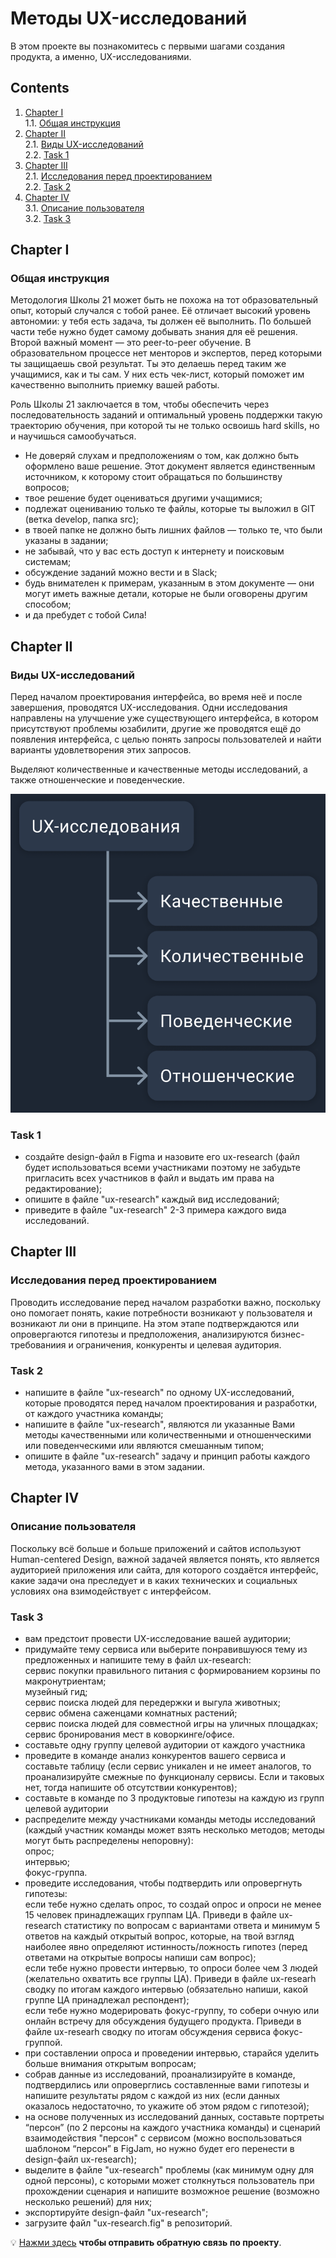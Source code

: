 # Методы UX-исследований
В этом проекте вы познакомитесь с первыми шагами создания продукта, а именно, UX-исследованиями.

## Contents

1. [Chapter I](#chapter-i) \
    1.1. [Общая инструкция](#общая-инструкция) 
2. [Chapter II](#chapter-ii) \
    2.1. [Виды UX-исследований](#виды-ux-исследований) \
    2.2. [Task 1](#task-1)
3. [Chapter III](#chapter-iii) \
    2.1. [Исследования перед проектированием](#исследования-перед-проектированием) \
    2.2. [Task 2](#task-2)
4. [Chapter IV](#chapter-iv) \
    3.1. [Описание пользователя](#описание-пользователя) \
    3.2. [Task 3](#task-3)


<h2 id="chapter-i">Chapter I</h2> 
<h3 id="общая-инструкция">Общая инструкция</h3>

Методология Школы 21 может быть не похожа на тот образовательный опыт, который случался с тобой ранее. Её отличает высокий уровень автономии: у тебя есть задача, ты должен её выполнить. По большей части тебе нужно будет самому добывать знания для её решения. Второй важный момент — это peer-to-peer обучение. В образовательном процессе нет менторов и экспертов, перед которыми ты защищаешь свой результат. Ты это делаешь перед таким же учащимися, как и ты сам. У них есть чек-лист, который поможет им качественно выполнить приемку вашей работы.

Роль Школы 21 заключается в том, чтобы обеспечить через последовательность заданий и оптимальный уровень поддержки такую траекторию обучения, при которой ты не только освоишь hard skills, но и научишься самообучаться.

- Не доверяй слухам и предположениям о том, как должно быть оформлено ваше решение. Этот документ является единственным источником, к которому стоит обращаться по большинству вопросов;
- твое решение будет оцениваться другими учащимися;
- подлежат оцениванию только те файлы, которые ты выложил в GIT (ветка develop, папка src);
- в твоей папке не должно быть лишних файлов — только те, что были указаны в задании;
- не забывай, что у вас есть доступ к интернету и поисковым системам;
- обсуждение заданий можно вести и в Slack;
- будь внимателен к примерам, указанным в этом документе — они могут иметь важные детали, которые не были оговорены другим способом;
- и да пребудет с тобой Сила!


<h2 id="chapter-ii">Chapter II</h2> 
<h3 id="виды-ux-исследований">Виды UX-исследований</h3>

Перед началом проектирования интерфейса, во время неё и после завершения, проводятся UX-исследования. Одни исследования направлены на улучшение уже существующего интерфейса, в котором присутствуют проблемы юзабилити, другие же проводятся ещё до появления интерфейса, с целью понять запросы пользователей и найти варианты удовлетворения этих запросов.

Выделяют количественные и качественные методы исследований, а также отношенческие и поведенческие.

![chapter_1](misc/images/chapter_1.png)

<h3 id="task-1">Task 1</h3>

* создайте design-файл в Figma и назовите его ux-research (файл будет использоваться всеми участниками поэтому не забудьте пригласить всех участников в файл и выдать им права на редактирование);
* опишите в файле "ux-research" каждый вид исследований;
* приведите в файле "ux-research" 2-3 примера каждого вида исследований. 


<h2 id="chapter-iii">Chapter III</h2> 
<h3 id="исследования-перед-проектированием">Исследования перед проектированием</h3>

Проводить исследование перед началом разработки важно, поскольку оно помогает понять, какие потребности возникают у пользователя и возникают ли они в принципе. На этом этапе подтверждаются или опровергаются гипотезы и предположения, анализируются бизнес-требованиия и ограничения, конкуренты и целевая аудитория.

<h3 id="task-2">Task 2</h3>

* напишите в файле "ux-research" по одному UX-исследований, которые проводятся перед началом проектирования и разработки, от каждого участника команды;
* напишите в файле "ux-research", являются ли указанные Вами методы качественными или количественными и отношенческими или поведенческими или являются смешанным типом;
* опишите в файле "ux-research" задачу и принцип работы каждого метода, указанного вами в этом задании.


<h2 id="chapter-iv">Chapter IV</h2> 
<h3 id="описание-пользователя">Описание пользователя</h3>

Поскольку всё больше и больше приложений и сайтов используют Human-centered Design, важной задачей является понять, кто является аудиторией приложения или сайта, для которого создаётся интерфейс, какие задачи она преследует и в каких технических и социальных условиях она взимодействует с интерфейсом.


<h3 id="task-3">Task 3</h3>

* вам предстоит провести UX-исследование вашей аудитории;
* придумайте тему сервиса или выберите понравившуюся тему из предложенных и напишите тему в файл ux-research:\
сервис покупки правильного питания с формированием корзины по макронутриентам;\
музейный гид;\
сервис поиска людей для передержки и выгула животных;\
сервис обмена саженцами комнатных растений;\
сервис поиска людей для совместной игры на уличных площадках;\
сервис бронирования мест в коворкинге/офисе.
* составьте одну группу целевой аудитории от каждого участника
* проведите в команде анализ конкурентов вашего сервиса и составьте таблицу (если сервис уникален и не имеет аналогов, то проанализируйте смежные по функционалу сервисы. Если и таковых нет, тогда напишите об отсутствии конкурентов);
* составьте в команде по 3 продуктовые гипотезы на каждую из групп целевой аудитории
* распределите между участниками команды методы исследований (каждый участник команды может взять несколько методов; методы могут быть распределены непоровну):\
опрос;\
интервью;\
фокус-группа.
* проведите исследования, чтобы подтвердить или опровергнуть гипотезы:\
если тебе нужно сделать опрос, то создай опрос и опроси не менее 15 человек принадлежащих группам ЦА. Приведи в файле ux-research статистику по вопросам с вариантами ответа и минимум 5 ответов на каждый открытый вопрос, которые, на твой взгляд наиболее явно определяют истинность/ложность гипотез (перед ответами на открытые вопросы напиши сам вопрос);\
если тебе нужно провести интервью, то опроси более чем 3 людей (желательно охватить все группы ЦА). Приведи в файле ux-researh сводку по итогам каждого интервью (обязательно напиши, какой группе ЦА принадлежал респондент);\
если тебе нужно модерировать фокус-группу, то собери очную или онлайн встречу для обсуждения будущего продукта. Приведи в файле ux-researh сводку по итогам обсуждения сервиса фокус-группой.
* при составлении опроса и проведении интервью, старайся уделить больше внимания открытым вопросам;
* собрав данные из исследований, проанализируйте в команде, подтвердились или опроверглись составленные вами гипотезы и напишите результаты рядом с каждой из них (если данных оказалось недостаточно, то укажите об этом рядом с гипотезой);
* на основе полученных из исследований данных, составьте портреты “персон” (по 2 персоны на каждого участника команды) и сценарий взаимодействия "персон" с сервисом (можно воспользоваться шаблоном “персон” в FigJam, но нужно будет его перенести в design-файл ux-research);
* выделите в файле "ux-research" проблемы (как минимум одну для одной персоны), с которыми может столкнуться пользователь при прохождении сценария и напишите возможное решение (возможно несколько решений) для них;
* экспортируйте design-файл "ux-research";
* загрузите файл "ux-research.fig" в репозиторий.

💡 [Нажми здесь](https://forms.gle/eB3zXWHPNoTG2ND36) **чтобы отправить обратную связь по проекту**.

